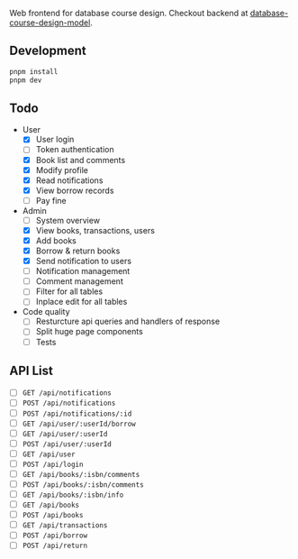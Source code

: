 Web frontend for database course design. Checkout backend at [database-course-design-model](https://github.com/zsz12251665/database-course-design-model).

## Development

```bash
pnpm install
pnpm dev
```

## Todo

- User
  - [x] User login
  - [ ] Token authentication
  - [x] Book list and comments
  - [x] Modify profile
  - [x] Read notifications
  - [x] View borrow records
  - [ ] Pay fine
- Admin
  - [ ] System overview
  - [x] View books, transactions, users
  - [x] Add books
  - [x] Borrow & return books
  - [x] Send notification to users
  - [ ] Notification management
  - [ ] Comment management
  - [ ] Filter for all tables
  - [ ] Inplace edit for all tables
- Code quality
  - [ ] Resturcture api queries and handlers of response
  - [ ] Split huge page components
  - [ ] Tests

## API List

- [ ] `GET /api/notifications`
- [ ] `POST /api/notifications`
- [ ] `POST /api/notifications/:id`
- [ ] `GET /api/user/:userId/borrow`
- [ ] `GET /api/user/:userId`
- [ ] `POST /api/user/:userId`
- [ ] `GET /api/user`
- [ ] `POST /api/login`
- [ ] `GET /api/books/:isbn/comments`
- [ ] `POST /api/books/:isbn/comments`
- [ ] `GET /api/books/:isbn/info`
- [ ] `GET /api/books`
- [ ] `POST /api/books`
- [ ] `GET /api/transactions`
- [ ] `POST /api/borrow`
- [ ] `POST /api/return`

